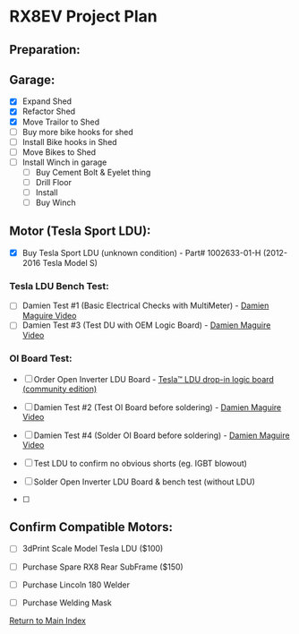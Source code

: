 
# RX8EV Project Plan
## Preparation:

## Garage:
- [x] Expand Shed
- [x] Refactor Shed
- [x] Move Trailor to Shed
- [ ] Buy more bike hooks for shed
- [ ] Install Bike hooks in Shed
- [ ] Move Bikes to Shed
- [ ] Install Winch in garage
    - [ ]   Buy Cement Bolt & Eyelet thing
    - [ ]   Drill Floor
    - [ ]   Install
    - [ ]   Buy Winch

## Motor (Tesla Sport LDU):
- [X] Buy Tesla Sport LDU (unknown condition) - Part# 1002633-01-H (2012-2016 Tesla Model S)

### Tesla LDU Bench Test:
- [ ] Damien Test #1 (Basic Electrical Checks with MultiMeter)
      - [Damien Maguire Video](https://www.amazon.com/LEED-Brakes-VP001B-ELECTRIC-VACUUM/dp/B0789PJWBN/ref=sr_1_3?keywords=vacuum+pump+brake+booster&linkCode=sl2&linkId=593d6bdbcc96d59254fd70174dc9e654&qid=1678669734&sr=8-3)
- [ ] Damien Test #3 (Test DU with OEM Logic Board)
      - [Damien Maguire Video](https://www.amazon.com/LEED-Brakes-VP001B-ELECTRIC-VACUUM/dp/B0789PJWBN/ref=sr_1_3?keywords=vacuum+pump+brake+booster&linkCode=sl2&linkId=593d6bdbcc96d59254fd70174dc9e654&qid=1678669734&sr=8-3)

### OI Board Test:
- [ ] Order Open Inverter LDU Board
      - [Tesla™ LDU drop-in logic board (community edition)](https://openinverter.org/shop/index.php?route=product/product&product_id=64])
- [ ] Damien Test #2 (Test OI Board before soldering)
      - [Damien Maguire Video](https://www.amazon.com/LEED-Brakes-VP001B-ELECTRIC-VACUUM/dp/B0789PJWBN/ref=sr_1_3?keywords=vacuum+pump+brake+booster&linkCode=sl2&linkId=593d6bdbcc96d59254fd70174dc9e654&qid=1678669734&sr=8-3)
- [ ] Damien Test #4 (Solder OI Board before soldering)
      - [Damien Maguire Video](https://www.amazon.com/LEED-Brakes-VP001B-ELECTRIC-VACUUM/dp/B0789PJWBN/ref=sr_1_3?keywords=vacuum+pump+brake+booster&linkCode=sl2&linkId=593d6bdbcc96d59254fd70174dc9e654&qid=1678669734&sr=8-3)


- [ ] Test LDU to confirm no obvious shorts (eg. IGBT blowout)
      
- [ ] Solder Open Inverter LDU Board & bench test (without LDU)
- [ ] 

## Confirm Compatible Motors:
- [ ] 3dPrint Scale Model Tesla LDU ($100)
- [ ] Purchase Spare RX8 Rear SubFrame ($150)
- [ ] Purchase Lincoln 180 Welder
- [ ] Purchase Welding Mask


[Return to Main Index](../README.md)
